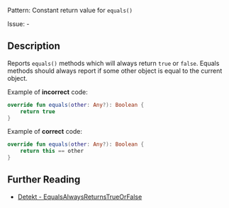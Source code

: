 Pattern: Constant return value for `equals()`

Issue: -

## Description

Reports `equals()` methods which will always return `true` or `false`. Equals methods should always report if some other object is equal to the current object.

Example of **incorrect** code:

```kotlin
override fun equals(other: Any?): Boolean {
    return true
}
```

Example of **correct** code:

```kotlin
override fun equals(other: Any?): Boolean {
    return this == other
}
```

## Further Reading

* [Detekt - EqualsAlwaysReturnsTrueOrFalse](https://detekt.github.io/detekt/potential-bugs.html#equalsalwaysreturnstrueorfalse)